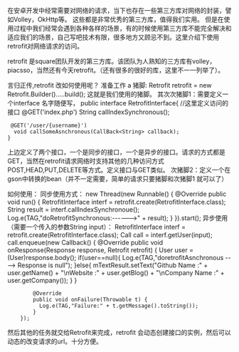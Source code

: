 在安卓开发中经常需要对网络的请求，当下也存在一些第三方库对网络的封装，譬如Volley，OkHttp等。
这些都是非常优秀的第三方库，值得我们实用。
但是在使用过程中我们经常会遇到各种各样的场景，有的时候使用第三方库不能完全解决和适应我们的场景，自己写吧技术有限，很多地方又顾忌不到。这里介绍下使用retrofit对网络请求的访问。

retrofit 是square团队开发的第三方库。该团队为人熟知的三方库有volley，piacsso，当然还有今天retrofit。（还有很多的很好的库，这里不一一列举了）。

言归正传,retrofit 改如何使用呢？
准备工作
a 猪脚: Retrofit retrofit = new Retrofit.Builder().....build();  这就是我们使用的猪脚。
   其次次猪脚1：需要定义一个interface  名字随便写， 
   public   interface RetrofitInterface{
      //这里定义访问的接口
     @GET('index.php')
     String callIndexSynchronous();

     @GET('/user/{username}')
      void callSomeAsnchronous(CallBack<String> callback);    
    }
  上边定义了两个接口，一个是同步的接口，一个是异步的接口。请求的方式都是GET，当然在retrofit请求网络时支持其他的几种访问方式POST,HEAD,PUT,DELETE等方式。定义接口与GET类似。
    次猪脚2：定义一个在gson中转换的bean（并不一定需要，简单的请求只要猪脚和次猪脚1 就可以了）

如何使用：
  同步使用方式：
        new Thread(new Runnable() {
          @Override
          public void run() {
              RetrofitInterface interf  = retrofit.create(RetrofitInterface.class);
             String result =  interf.callIndexSynchronoue();
              Log.e(TAG,"doRetrofitSynchronous:------>" + result);
          }
      }).start();
异步使用（需要一个传入的参数String input）：
           RetrofitInterface interf  = retrofit.create(RetrofitInterface.class);
        Call call = interf.getUser(input);
        call.enqueue(new Callback() {
            @Override
            public void onResponse(Response response, Retrofit retrofit) {
               User user = (User)response.body();
                if(user==null){
                    Log.e(TAG,"doretrofitAsnchronous   ----> Response is null");
                }else{
                    mTextResult.setText("Github Name :" + user.getName()
                            + "\nWebsite :" + user.getBlog()
                            + "\nCompany Name :" + user.getCompany());
                }
            }

            @Override
            public void onFailure(Throwable t) {
              Log.e(TAG,"Failure:" + t.getMessage().toString());
            }
        });

然后其他的任务就交给Retrofit来完成，retrofit 会动态创建接口的实例，然后可以动态的改变请求的url。十分方便。

  